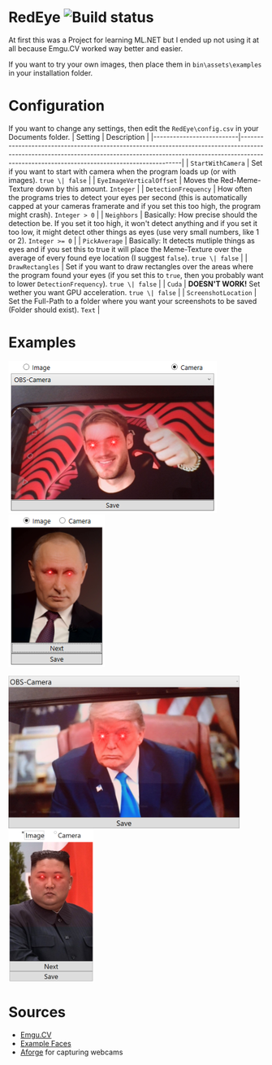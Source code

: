 # RedEye   ![Build status](https://ci.appveyor.com/api/projects/status/40l1bf7fj0ceeq1u?svg=true)
At first this was a Project for learning ML.NET but I ended up not using it at all because Emgu.CV worked way better and easier.

If you want to try your own images, then place them in `bin\assets\examples` in your installation folder.

# Configuration
If you want to change any settings, then edit the `RedEye\config.csv` in your Documents folder.
| Setting                  | Description                                                                                                                                                                                                            |
|--------------------------|------------------------------------------------------------------------------------------------------------------------------------------------------------------------------------------------------------------------|
|     `StartWithCamera`    | Set if you want to start with camera when the program loads up (or with images). `true \| false`                                                                                                                       |
| `EyeImageVerticalOffset` | Moves the Red-Meme-Texture down by this amount. `Integer`                                                                                                                                                              |
|   `DetectionFrequency`   | How often the programs tries to detect your eyes per second (this is automatically capped at your cameras framerate and if you set this too high, the program might crash). `Integer > 0`                              |
|        `Neighbors`       | Basically: How precise should the detection be. If you set it too high, it won't detect anything and if you set it too low, it might detect other things as eyes (use very small numbers, like 1 or 2). `Integer >= 0` |
|       `PickAverage`      | Basically: It detects mutliple things as eyes and if you set this to true it will place the Meme-Texture over the average of every found eye location (I suggest `false`). `true \| false`                             |
|     `DrawRectangles`     | Set if you want to draw rectangles over the areas where the program found your eyes (if you set this to `true`, then you probably want to lower `DetectionFrequency`). `true \| false`                                 |
|          `Cuda`          | **DOESN'T WORK!** Set wether you want GPU acceleration. `true \| false`                                                                                                                                                 |
|   `ScreenshotLocation`   | Set the Full-Path to a folder where you want your screenshots to be saved (Folder should exist). `Text`                                                                                                                |

# Examples
<img src="assets/readme/example_cam_1.PNG" height="300" alt="example_cam_1"/> <img src="assets/readme/example_img_1.PNG" height="300" alt="example_img_1"/>

<img src="assets/readme/example_cam_2.PNG" height="300" alt="example_cam_2"/> <img src="assets/readme/example_img_2.PNG" height="300" alt="example_img_2"/>

# Sources
* [Emgu.CV](http://www.emgu.com/wiki/index.php/Main_Page)
* [Example Faces](http://vis-www.cs.umass.edu/lfw/)
* [Aforge](http://www.aforgenet.com/) for capturing webcams
